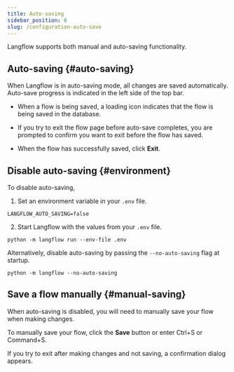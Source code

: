```yaml
---
title: Auto-saving
sidebar_position: 6
slug: /configuration-auto-save
---
```


Langflow supports both manual and auto-saving functionality.

## Auto-saving {#auto-saving}

When Langflow is in auto-saving mode, all changes are saved automatically. Auto-save progress is indicated in the left side of the top bar.

* When a flow is being saved, a loading icon indicates that the flow is being saved in the database.

* If you try to exit the flow page before auto-save completes, you are prompted to confirm you want to exit before the flow has saved.

* When the flow has successfully saved, click **Exit**.

## Disable auto-saving {#environment}

To disable auto-saving, 

1. Set an environment variable in your `.env` file.

```env
LANGFLOW_AUTO_SAVING=false
```

2. Start Langflow with the values from your `.env` file.

```shell
python -m langflow run --env-file .env
```

Alternatively, disable auto-saving by passing the `--no-auto-saving` flag at startup.

```shell
python -m langflow --no-auto-saving
```

## Save a flow manually {#manual-saving}

When auto-saving is disabled, you will need to manually save your flow when making changes.

To manually save your flow, click the **Save** button or enter Ctrl+S or Command+S.

If you try to exit after making changes and not saving, a confirmation dialog appears.

